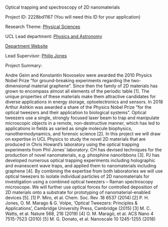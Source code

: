 Optical trapping and spectroscopy of 2D nanomaterials

Project ID: 2228bd1167
(You will need this ID for your application)

Research Theme: [Physical Sciences](../themes/physical-sciences.md)

UCL Lead department: [Physics and Astronomy](../departments/physics-and-astronomy.md)

[Department Website](https://www.ucl.ac.uk/physics-astronomy)

Lead Supervisor: [Philip Jones](https://iris.ucl.ac.uk/iris/browse/profile?upi=PJONE07)

Project Summary:

Andre Geim and Konstantin Novoselov were awarded the 2010 Physics Nobel Prize “for ground-breaking experiments regarding the two-dimensional material graphene”. Since then the family of 2D materials has grown to encompass almost all elements of the periodic table [1]. The unique properties of these materials make them attractive candidates for diverse applications in energy storage, optoelectronics and sensors.
 In 2018 Arthur Ashkin was awarded a share of the Physics Nobel Prize “for the optical tweezers and their application to biological systems”. Optical tweezers use a single, strongly focused laser beam to trap and manipulate microscopic objects in a remote, non-destructive manner, which has led to applications in fields as varied as single molecule biophysics, nanothermodynamics, and forensic science [2].
 In this project we will draw on expertise in UCL Physics to study the novel 2D materials that are produced in Chris Howard’s laboratory using the optical trapping experiments from Phil Jones’ laboratory. CH has devised techniques for the production of novel nanomaterials, e.g. phosphine nanoribbons [3]. PJ has developed numerous optical trapping experiments including holographic and evanescent wave traps, and applied them to nanomaterials including graphene [4]. By combining the expertise from both laboratories we will use optical tweezers to isolate individual particles of 2D nanomaterials for investigation using a combined optical tweezers – Raman spectroscopy microscope. We will further use optical forces for controlled deposition of 2D materials onto a substrate for prototyping of nanomaterial-enabled devices [5].
 [1] P. Miro, et al. Chem. Soc. Rev .18 6537 (2014)
 [2] P. H. Jones, O. M. Marago & G. Volpe, ‘Optical Tweezers: Principles & Applications’, Cambridge University Press, Cambridge (2015)
 [3] M. C. Watts, et al. Nature 568, 216 (2019)
 [4] O. M. Maragò, et al. ACS Nano 4 7515-7523 (2010)
 [5] M. G. Donato, et al. Nanoscale 10 1245-1255 (2018)